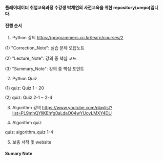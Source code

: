 #### 플레이데이터 취업교육과정 수강생 박채연의 사전교육을 위한 repository(=repo)입니다.
#### 진행 순서
1. Python 강의 
https://programmers.co.kr/learn/courses/2

 (1) "Correction_Note": 실습 문제 오답노트
 
 (2) "Lecture_Note": 강의 중 핵심 코드
 
 (3) "Summary_Note": 강의 중 핵심 포인트
 
 
2.  Python Quiz

  (1) quiz: Quiz 1 - 20
  
  (2) quiz: Quiz 2-1 ~ 2-4
  
3. Algorithm 강의
https://www.youtube.com/playlist?list=PL9mhQYIlKEhfg0aLdaO04wYUovLMXY4DU


4. Algorithm quiz

quiz: algorithm_quiz 1-4

5. 보충 서적 및 website


#### Sumary Note

